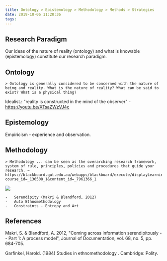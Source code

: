 ```yaml
---
title: Ontology > Epistemology > Methodology > Methods > Strategies
date: 2019-10-06 11:20:36
tags:
---
```

## Research Paradigm

Our ideas of the nature of reality (ontology) and what is knowable (epistemology) constitute our research paradigm.

## Ontology

    > Ontology is generally considered to be concerned with the nature of being and reality. What is the nature of reality? What can be said to exist? What is a physical thing?

Idealist.: "reality is constructed in the mind of the observer" - <https://youtu.be/XTsaZWzVJ4c>

## Epistemology

Empiricism - experience and observation.

## Methodology

    > Methodology ... can be seen as the overarching research framework, system of rule, principles, policies and procedures that guide your research. ~ https://blackboard.qut.edu.au/webapps/blackboard/execute/displayLearningUnit?course_id=_136508_1&content_id=_7961366_1

![](/devlog/images/research_paradigms.png)

    -   Serendipity (Makri & Blandford, 2012)
    -   Auto Ethnomethodology
    -   Constraints - Entropy and Art


## References

Makri, S. & Blandford, A. 2012, "Coming across information serendipitously -- Part 1: A process model", Journal of Documentation, vol. 68, no. 5, pp. 684-705.

Garfinkel, Harold. (1984) Studies in ethnomethodology . Cambridge: Polity.



